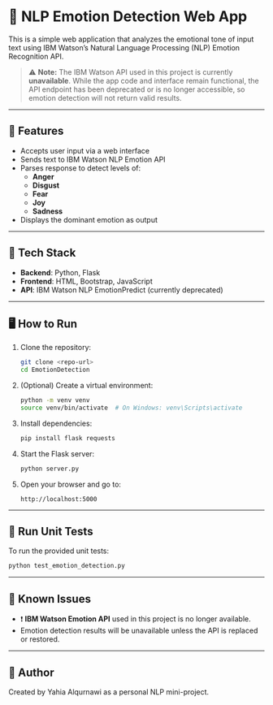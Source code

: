 # 🧠 NLP Emotion Detection Web App

This is a simple web application that analyzes the emotional tone of input text using IBM Watson’s Natural Language Processing (NLP) Emotion Recognition API.

> ⚠️ **Note:** The IBM Watson API used in this project is currently **unavailable**. While the app code and interface remain functional, the API endpoint has been deprecated or is no longer accessible, so emotion detection will not return valid results.

---

## 🚀 Features

- Accepts user input via a web interface
- Sends text to IBM Watson NLP Emotion API
- Parses response to detect levels of:
  - **Anger**
  - **Disgust**
  - **Fear**
  - **Joy**
  - **Sadness**
- Displays the dominant emotion as output

---

## 💠 Tech Stack

- **Backend**: Python, Flask  
- **Frontend**: HTML, Bootstrap, JavaScript  
- **API**: IBM Watson NLP EmotionPredict (currently deprecated)

---

## 🖥️ How to Run

1. Clone the repository:
   ```bash
   git clone <repo-url>
   cd EmotionDetection
   ```

2. (Optional) Create a virtual environment:
   ```bash
   python -m venv venv
   source venv/bin/activate  # On Windows: venv\Scripts\activate
   ```

3. Install dependencies:
   ```bash
   pip install flask requests
   ```

4. Start the Flask server:
   ```bash
   python server.py
   ```

5. Open your browser and go to:
   ```
   http://localhost:5000
   ```

---

## 🧪 Run Unit Tests

To run the provided unit tests:
```bash
python test_emotion_detection.py
```

---

## 📌 Known Issues

- ❗️ **IBM Watson Emotion API** used in this project is no longer available.
- Emotion detection results will be unavailable unless the API is replaced or restored.

---

## 👤 Author

Created by Yahia Alqurnawi as a personal NLP mini-project.
